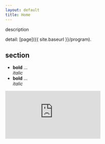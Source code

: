 ```yaml
---
layout: default
title: Home
---
```





<!-- # {{ site.title }} -->

<!-- {{ site.description }} -->

<!-- {{ site.location }} -->

<!-- comment -->

description

detail: [page]({{ site.baseurl }}/program).

## section

* **bold** ... <br/>
  *italic*
* **bold** ... <br/>
  *italic*


<iframe src="https://teamup.com/ksf65f4xmpybah5e1x?view=m&showHeader=0&showProfileAndInfo=0&showSidepanel=1&disableSidepanel=1&showViewSelector=0&showMenu=0&weekStartDay=mo&showAgendaHeader=1&showAgendaDetails=0&showYearViewHeader=1" style="width: 400px, height: 800px" frameborder="0" />

  
<p>
</p>

<br/>
<br/>
<br/>
<br/>

